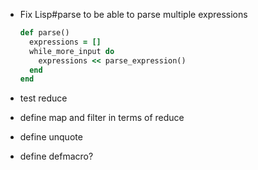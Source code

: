 - Fix Lisp#parse to be able to parse multiple expressions

  ```ruby
  def parse()
    expressions = []
    while_more_input do
      expressions << parse_expression()
    end
  end
  ```
- test reduce
- define map and filter in terms of reduce
- define unquote
- define defmacro?
